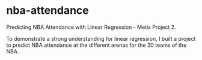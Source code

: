 # nba-attendance
Predicting NBA Attendance with Linear Regression - Metis Project 2.

To demonstrate a strong understanding for linear regression, I built a project to predict NBA attendance at the different arenas for the 30 teams of the NBA. 
